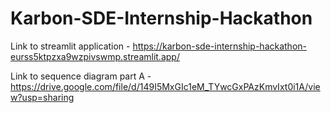 # Karbon-SDE-Internship-Hackathon

Link to streamlit application - https://karbon-sde-internship-hackathon-eurss5ktpzxa9wzpivswmp.streamlit.app/

Link to sequence diagram part A - https://drive.google.com/file/d/149I5MxGIc1eM_TYwcGxPAzKmvIxt0i1A/view?usp=sharing
